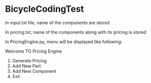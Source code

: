# BicycleCodingTest
In input.txt file, name of the components are stored


In pricing.txt, name of the components along with its pricing is stored

In PricingEngine.py, menu will be displayed like following:

Welcome TO Pricing Engine
1. Generate Pricing
2. Add New Part
3. Add New Component
4. Exit

